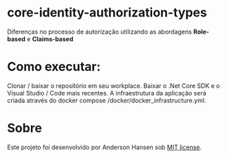 # core-identity-authorization-types
Diferenças no processo de autorização utilizando as abordagens **Role-based** e **Claims-based**

# Como executar:
Clonar / baixar o repositório em seu workplace.
Baixar o .Net Core SDK e o Visual Studio / Code mais recentes.
A infraestrutura da aplicação será criada através do docker compose /docker/docker_infrastructure.yml.

# Sobre
Este projeto foi desenvolvido por Anderson Hansen sob [MIT license](LICENSE).